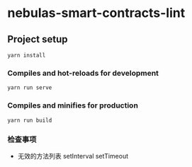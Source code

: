 # nebulas-smart-contracts-lint

## Project setup
```
yarn install
```

### Compiles and hot-reloads for development
```
yarn run serve
```

### Compiles and minifies for production
```
yarn run build
```


### 检查事项
*   无效的方法列表 setInterval setTimeout